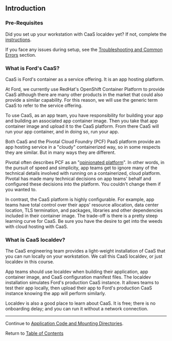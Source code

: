 ## Introduction

### Pre-Requisites

Did you set up your workstation with CaaS localdev yet? If not, complete the [instructions](../workstation-setup.md).

If you face any issues during setup, see the [Troubleshooting and Common Errors](../troubleshooting.md) section. 

### What is Ford's CaaS?

CaaS is Ford's container as a service offering. It is an app hosting platform.

At Ford, we currently use RedHat's OpenShift Container Platform to provide CaaS although there are many other products in the market that could also provide a similar capability. For this reason, we will use the generic term CaaS to refer to the service offering.

To use CaaS, as an app team, you have responsibility for building your app and building an associated app container image. Then you take that app container image and upload it to the CaaS platform. From there CaaS will run your app container, and in doing so, run your app.

Both CaaS and the Pivotal Cloud Foundry (PCF) PaaS platform provide an app hosting service in a "cloudy" containerized way, so in some respects they are similar. But in many ways they are different.

Pivotal often describes PCF as an "[opinionated platform](https://content.pivotal.io/blog/cloud-foundry-brazen-opinions-and-easy-extensions)". In other words, in the pursuit of speed and simplicity, app teams get to ignore many of the technical details involved with running on a containerized, cloud platform. Pivotal has made many technical decisions on app teams' behalf and configured these decisions into the platform. You couldn't change them if you wanted to.

In contrast, the CaaS platform is highly configurable. For example, app teams have total control over their apps' resource allocation, data center location, TLS termination, and packages, libraries and other dependencies included in their container image. The trade-off is there is a pretty steep learning curve for CaaS. Be sure you have the desire to get into the weeds with cloud hosting with CaaS.

### What is CaaS localdev?

The CaaS engineering team provides a light-weight installation of CaaS that you can run locally on your workstation. We call this CaaS localdev, or just localdev in this course.

App teams should use localdev when building their application, app container image, and CaaS configuration manifest files. The localdev installation simulates Ford's production CaaS instance. It allows teams to test their app locally, then upload their app to Ford's production CaaS instance knowing the app will perform similarly.

Localdev is also a good place to learn about CaaS. It is free; there is no onboarding delay; and you can run it without a network connection.

---  

Continue to [Application Code and Mounting Directories](./2-buildapp.md).

Return to [Table of Contents](../README.md#agenda)